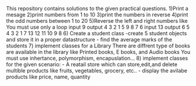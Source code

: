 This repository contains solutions to the given practical questions.
1)Print a mesage 
2)print numbers from 1 to 10 
3)print the numbers in reverse 
4)print the odd numbers between 1 to 20 
5)Reverse the left and right numbers like You must use only a loop input 9 output 4 3 2 1 5 9 8 7 6 input 13 output 6 5 4 3 2 1 7 13 12 11 10 9 8 
6) Create a student class -create 5 student objects and store it in a proper datastructure - find the average marks of the students 
7) implement classes for a Library There are diffrent type of books are available in the library like Printed books, E books, and Audio books You must use inhertance, polymorphism, encapuslation...
8) implement classes for the given scenario: - A reatail store which can store,edit,and delete multible products like fruits, vegetables, grocery, etc.. - display the avilabe products like price, name, quantity
